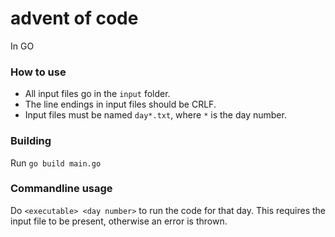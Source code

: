 # advent of code
In GO

### How to use
* All input files go in the `input` folder.
* The line endings in input files should be CRLF.
* Input files must be named `day*.txt`, where `*` is the day number.

### Building
Run `go build main.go`

### Commandline usage
Do `<executable> <day number>` to run the code for that day.
This requires the input file to be present, otherwise an error is thrown.
